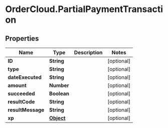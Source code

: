 # OrderCloud.PartialPaymentTransaction

## Properties
Name | Type | Description | Notes
------------ | ------------- | ------------- | -------------
**ID** | **String** |  | [optional] 
**type** | **String** |  | [optional] 
**dateExecuted** | **String** |  | [optional] 
**amount** | **Number** |  | [optional] 
**succeeded** | **Boolean** |  | [optional] 
**resultCode** | **String** |  | [optional] 
**resultMessage** | **String** |  | [optional] 
**xp** | [**Object**](.md) |  | [optional] 


